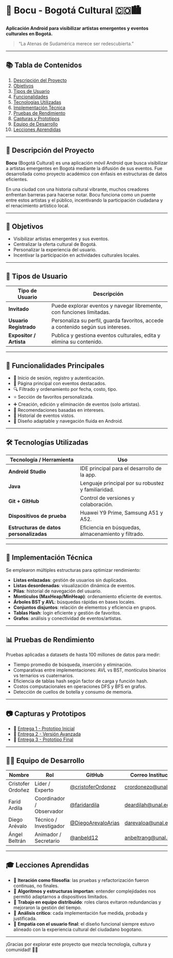 # 🎨 Bocu - Bogotá Cultural 🇨🇴🏙️

**Aplicación Android para visibilizar artistas emergentes y eventos culturales en Bogotá.**

> “La Atenas de Sudamérica merece ser redescubierta.”

---

## 📚 Tabla de Contenidos

1. [Descripción del Proyecto](#-descripción-del-proyecto)
2. [Objetivos](#-objetivos)
3. [Tipos de Usuario](#-tipos-de-usuario)
4. [Funcionalidades](#-funcionalidades-principales)
5. [Tecnologías Utilizadas](#-tecnologías-utilizadas)
6. [Implementación Técnica](#-implementación-técnica)
7. [Pruebas de Rendimiento](#-pruebas-de-rendimiento)
8. [Capturas y Prototipos](#-capturas-y-prototipos)
9. [Equipo de Desarrollo](#-equipo-de-desarrollo)
10. [Lecciones Aprendidas](#-lecciones-aprendidas)

---

## 📱 Descripción del Proyecto

**Bocu** (Bogotá Cultural) es una aplicación móvil Android que busca visibilizar a artistas emergentes en Bogotá mediante la difusión de sus eventos. Fue desarrollada como proyecto académico con énfasis en estructuras de datos eficientes.

En una ciudad con una historia cultural vibrante, muchos creadores enfrentan barreras para hacerse notar. Bocu funciona como un puente entre estos artistas y el público, incentivando la participación ciudadana y el renacimiento artístico local.

---

## 🎯 Objetivos

- Visibilizar artistas emergentes y sus eventos.
- Centralizar la oferta cultural de Bogotá.
- Personalizar la experiencia del usuario.
- Incentivar la participación en actividades culturales locales.

---

## 👥 Tipos de Usuario

| Tipo de Usuario     | Descripción |
|---------------------|-------------|
| **Invitado**        | Puede explorar eventos y navegar libremente, con funciones limitadas. |
| **Usuario Registrado** | Personaliza su perfil, guarda favoritos, accede a contenido según sus intereses. |
| **Expositor / Artista** | Publica y gestiona eventos culturales, edita y elimina su contenido. |

---

## 🔧 Funcionalidades Principales

- 🔐 Inicio de sesión, registro y autenticación.
- 🧭 Página principal con eventos destacados.
- 🔍 Filtrado y ordenamiento por fecha, costo, tipo.
- ⭐ Sección de favoritos personalizada.
- ➕ Creación, edición y eliminación de eventos (solo artistas).
- 🧠 Recomendaciones basadas en intereses.
- 📂 Historial de eventos vistos.
- 📱 Diseño adaptable y navegación fluida en Android.

---

## 🛠️ Tecnologías Utilizadas

| Tecnología / Herramienta | Uso |
|--------------------------|-----|
| **Android Studio**       | IDE principal para el desarrollo de la app. |
| **Java**                 | Lenguaje principal por su robustez y familiaridad. |
| **Git + GitHub**         | Control de versiones y colaboración. |
| **Dispositivos de prueba** | Huawei Y9 Prime, Samsung A51 y A52. |
| **Estructuras de datos personalizadas** | Eficiencia en búsquedas, almacenamiento y filtrado. |

---

## 🧠 Implementación Técnica

Se emplearon múltiples estructuras para optimizar rendimiento:

- **Listas enlazadas**: gestión de usuarios sin duplicados.
- **Listas desordenadas**: visualización dinámica de eventos.
- **Pilas**: historial de navegación del usuario.
- **Montículos (MaxHeap/MinHeap)**: ordenamiento eficiente de eventos.
- **Árboles BST y AVL**: búsquedas rápidas en bases locales.
- **Conjuntos disjuntos**: relación de elementos y eficiencia en grupos.
- **Tablas Hash**: login eficiente y gestión de favoritos.
- **Grafos**: análisis y conectividad de eventos/artistas.

---

## 📊 Pruebas de Rendimiento

Pruebas aplicadas a datasets de hasta 100 millones de datos para medir:

- Tiempo promedio de búsqueda, inserción y eliminación.
- Comparativas entre implementaciones: AVL vs BST, montículos binarios vs ternarios vs cuaternarios.
- Eficiencia de tablas hash según factor de carga y función hash.
- Costos computacionales en operaciones DFS y BFS en grafos.
- Detección de cuellos de botella y consumo de memoria.

---

## 📷 Capturas y Prototipos

- 📁 [Entrega 1 - Prototipo Inicial](https://drive.google.com/drive/folders/15_-eG5SVKDk34VKrz7Br3tsFfCbIOmfQ?usp=sharing)
- 📁 [Entrega 2 - Versión Avanzada](https://drive.google.com/drive/folders/1YPkt88uwSq5_T8D8qechMXyEMlKmHK3V?usp=sharing)
- 📁 [Entrega 3 - Prototipo Final](https://drive.google.com/file/d/1CXrcB_N0LZRrZZLpJhz1Lfy7FmmObFVN/view?usp=sharing)

---

## 👨‍💻 Equipo de Desarrollo

| Nombre | Rol | GitHub | Correo Institucional |
|--------|-----|--------|----------------------|
| Cristofer Ordoñez | Líder / Experto | [@cristoferOrdonez](https://github.com/cristoferOrdonez) | crordonezo@unal.edu.co |
| Farid Ardila | Coordinador / Observador | [@faridardila](https://github.com/faridardila) | deardilah@unal.edu.co |
| Diego Arévalo | Técnico / Investigador | [@DiegoArevaloArias](https://github.com/DiegoArevaloArias) | darevaloa@unal.edu.co |
| Ángel Beltrán | Animador / Secretario | [@anbeld12](https://github.com/anbeld12) | anbeltrang@unal.edu.co |

---

## 🎓 Lecciones Aprendidas

- 🔁 **Iteración como filosofía**: las pruebas y refactorización fueron continuas, no finales.
- 🧮 **Algoritmos y estructuras importan**: entender complejidades nos permitió adaptarnos a dispositivos limitados.
- 🤝 **Trabajo en equipo distribuido**: roles claros evitaron redundancias y mejoraron la gestión del tiempo.
- 🧠 **Análisis crítico**: cada implementación fue medida, probada y justificada.
- 👥 **Empatía con el usuario final**: el diseño funcional siempre estuvo alineado con la experiencia cultural del ciudadano bogotano.

---

¡Gracias por explorar este proyecto que mezcla tecnología, cultura y comunidad! 🌆✨
